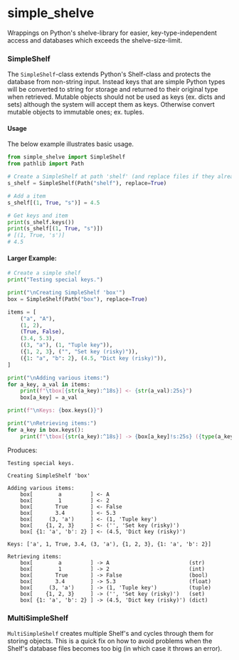 # simple_shelve
Wrappings on Python's shelve-library for easier, key-type-independent access and databases which 
exceeds the shelve-size-limit.

### SimpleShelf

The `SimpleShelf`-class extends Python's Shelf-class and protects the database from non-string
input. Instead keys that are simple Python types will be converted to string for storage and 
returned to their original type when retrieved. Mutable objects should not be used as keys
(ex. dicts and sets) although the system will accept them as keys. 
Otherwise convert mutable objects to immutable ones; ex. tuples. 

#### Usage

The below example illustrates basic usage.
```Python
from simple_shelve import SimpleShelf
from pathlib import Path

# Create a SimpleShelf at path 'shelf' (and replace files if they already exist)
s_shelf = SimpleShelf(Path("shelf"), replace=True)

# Add a item
s_shelf[(1, True, "s")] = 4.5

# Get keys and item
print(s_shelf.keys())
print(s_shelf[(1, True, "s")])
# [(1, True, 's')]
# 4.5
```

#### Larger Example:
```Python
# Create a simple shelf
print("Testing special keys.")

print("\nCreating SimpleShelf 'box'")
box = SimpleShelf(Path("box"), replace=True)

items = [
    ("a", "A"),
    (1, 2),
    (True, False),
    (3.4, 5.3),
    ((3, "a"), (1, "Tuple key")),
    ({1, 2, 3}, ("", "Set key (risky)")),
    ({1: "a", "b": 2}, (4.5, "Dict key (risky)")),
]

print("\nAdding various items:")
for a_key, a_val in items:
    print(f"\tbox[{str(a_key):^18s}] <- {str(a_val):25s}")
    box[a_key] = a_val

print(f"\nKeys: {box.keys()}")

print("\nRetrieving items:")
for a_key in box.keys():
    print(f"\tbox[{str(a_key):^18s}] -> {box[a_key]!s:25s} ({type(a_key).__name__})")
```

Produces:
```
Testing special keys.

Creating SimpleShelf 'box'

Adding various items:
	box[        a         ] <- A                        
	box[        1         ] <- 2                        
	box[       True       ] <- False                    
	box[       3.4        ] <- 5.3                      
	box[     (3, 'a')     ] <- (1, 'Tuple key')         
	box[    {1, 2, 3}     ] <- ('', 'Set key (risky)')  
	box[ {1: 'a', 'b': 2} ] <- (4.5, 'Dict key (risky)')
	
Keys: ['a', 1, True, 3.4, (3, 'a'), {1, 2, 3}, {1: 'a', 'b': 2}]

Retrieving items:
	box[        a         ] -> A                         (str)
	box[        1         ] -> 2                         (int)
	box[       True       ] -> False                     (bool)
	box[       3.4        ] -> 5.3                       (float)
	box[     (3, 'a')     ] -> (1, 'Tuple key')          (tuple)
	box[    {1, 2, 3}     ] -> ('', 'Set key (risky)')   (set)
	box[ {1: 'a', 'b': 2} ] -> (4.5, 'Dict key (risky)') (dict)
```

### MultiSimpleShelf

`MultiSimpleShelf` creates multiple Shelf's and cycles through them for storing objects.
This is a quick fix on how to avoid problems when the Shelf's database files becomes too big 
(in which case it throws an error).
